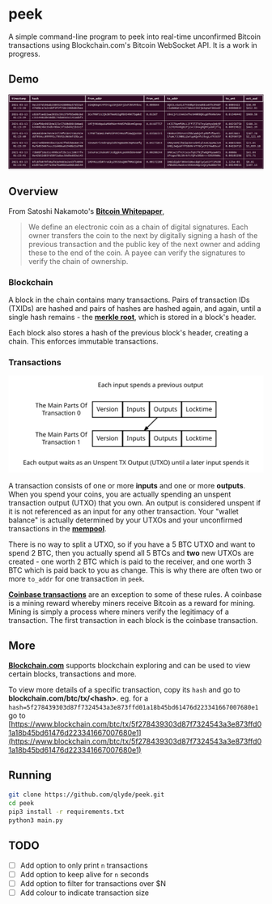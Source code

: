 # peek

A simple command-line program to peek into real-time unconfirmed Bitcoin transactions using Blockchain.com's Bitcoin WebSocket API. It is a work in progress.

## Demo

![demo](images/demo.png)

## Overview

From Satoshi Nakamoto's [**Bitcoin Whitepaper**](https://www.bitcoin.com/bitcoin.pdf),
> We define an electronic coin as a chain of digital signatures. Each owner transfers the coin to the next by digitally signing a hash of the previous transaction and the public key of the next owner and adding these to the end of the coin. A payee can verify the signatures to verify the chain of ownership.

### Blockchain

A block in the chain contains many transactions. Pairs of transaction IDs (TXIDs) are hashed and pairs of hashes are hashed again, and again, until a single hash remains - the [**merkle root**](https://learnmeabitcoin.com/technical/merkle-root), which is stored in a block's header.

Each block also stores a hash of the previous block's header, creating a chain. This enforces immutable transactions.

### Transactions

![transaction](images/transaction.svg)

A transaction consists of one or more **inputs** and one or more **outputs**. When you spend your coins, you are actually spending an unspent transaction output (UTXO) that you own. An output is considered unspent if it is not referenced as an input for any other transaction. Your "wallet balance" is actually determined by your UTXOs and your unconfirmed transactions in the [**mempool**](https://learnmeabitcoin.com/technical/memory-pool).

There is no way to split a UTXO, so if you have a 5 BTC UTXO and want to spend 2 BTC, then you actually spend all 5 BTCs and **two** new UTXOs are created - one worth 2 BTC which is paid to the receiver, and one worth 3 BTC which is paid back to you as change. This is why there are often two or more `to_addr` for one transaction in `peek`.

[**Coinbase transactions**](https://learnmeabitcoin.com/technical/coinbase-transaction) are an exception to some of these rules. A coinbase is a mining reward whereby miners receive Bitcoin as a reward for mining. Mining is simply a process where miners verify the legitimacy of a transaction. The first transaction in each block is the coinbase transaction.

## More

[**Blockchain.com**](https://www.blockchain.com/explorer) supports blockchain exploring and can be used to view certain blocks, transactions and more.

To view more details of a specific transaction, copy its `hash` and go to **blockchain.com/btc/tx/\<hash>**. eg. for a `hash=5f278439303d87f7324543a3e873ffd01a18b45bd61476d223341667007680e1` go to [https://www.blockchain.com/btc/tx/5f278439303d87f7324543a3e873ffd01a18b45bd61476d223341667007680e1](https://www.blockchain.com/btc/tx/5f278439303d87f7324543a3e873ffd01a18b45bd61476d223341667007680e1)

## Running

```bash
git clone https://github.com/qlyde/peek.git
cd peek
pip3 install -r requirements.txt
python3 main.py
```

## TODO

- [ ] Add option to only print `n` transactions
- [ ] Add option to keep alive for `n` seconds
- [ ] Add option to filter for transactions over $N
- [ ] Add colour to indicate transaction size

